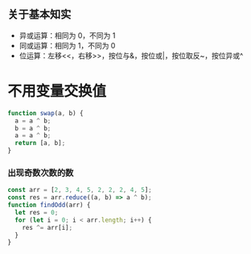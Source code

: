 ## 关于基本知实

- 异或运算：相同为 0，不同为 1
- 同或运算：相同为 1，不同为 0
- 位运算：左移<<，右移>>，按位与&，按位或|，按位取反~，按位异或^

# 不用变量交换值

```js
function swap(a, b) {
  a = a ^ b;
  b = a ^ b;
  a = a ^ b;
  return [a, b];
}
```

### 出现奇数次数的数

```js
const arr = [2, 3, 4, 5, 2, 2, 2, 4, 5];
const res = arr.reduce((a, b) => a ^ b);
function findOdd(arr) {
  let res = 0;
  for (let i = 0; i < arr.length; i++) {
    res ^= arr[i];
  }
}
```

```

```
